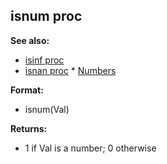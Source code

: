 ## isnum proc
**See also:**
*   [isinf proc](/ref/proc/isinf.md) 
*   [isnan proc](/ref/proc/isnan.md) *   [Numbers](/%7Bnotes%7D/numbers)
<!-- -->
**Format:**
*   isnum(Val)
<!-- -->
**Returns:**
*   1 if Val is a number; 0 otherwise